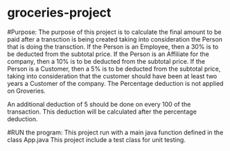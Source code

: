 # groceries-project

#Purpose: 
The purpose of this project is to calculate the final amount to be paid after a transction is being created taking into consideration the Person that is doing the transction.
If the Person is an Employee, then a 30% is to be deducted from the subtotal price.
If the Person is an Affiliate for the company, then a 10% is to be deducted from the subtotal price.
If the Person is a Customer, then a 5% is to be deducted from the subtotal price, taking into consideration that the customer should have been at least two years a Customer of the company.
The Percentage deduction is not applied on Groveries.

An additional deduction of 5 should be done on every 100 of the transaction. This deduction will be calculated after the percentage deduction.

#RUN the program: 
This project run with a main java function defined in the class App.java
This project include a test class for unit testing.
